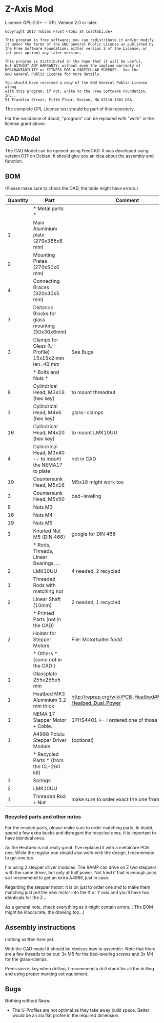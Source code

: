 # Z-Axis Mod #

License: GPL-2.0+ -- GPL Version 2.0 or later.

    Copyright 2017 Tobias Frost <tobi at coldtobi.de>

    This program is free software; you can redistribute it and/or modify
    it under the terms of the GNU General Public License as published by
    the Free Software Foundation; either version 2 of the License, or
    (at your option) any later version.

    This program is distributed in the hope that it will be useful,
    but WITHOUT ANY WARRANTY; without even the implied warranty of
    MERCHANTABILITY or FITNESS FOR A PARTICULAR PURPOSE.  See the
    GNU General Public License for more details.

    You should have received a copy of the GNU General Public License along
    with this program; if not, write to the Free Software Foundation, Inc.,
    51 Franklin Street, Fifth Floor, Boston, MA 02110-1301 USA.

The complete GPL License text should be part of this repository.

For the avoidance of doubt, "program" can be replaced with "work" in
the license grant above.

## CAD Model ##

The CAD Model can be opened using FreeCAD. It was developed using version 0.17
on Debian. It should give you an idea about the assembly and function.

## BOM ##

(Please make sure to check the CAD, the table might have errors.)

Quantity | Part                                                       | Comment
---------|------------------------------------------------------------|-------
         | * Metal parts *                                            |
       1 | Main Aluminium plate (270x385x8 mm)                        |
       2 | Mounting Plates (270x50x6 mm)                              |
       4 | Connecting Braces (320x30x5 mm)                            |
       3 | Distance Blocks for glass mounting (50x30x6mm)             |
       3 | Clamps for Glass (U-Profile) 15x15x2 mm len=40 mm          | See Bugs
         | * Bolts and Nuts *                                         |
       8 | Cylindrical Head, M3x16 (hex key)                          | to mount threadnut
       3 | Cylindrical Head, M4x6 (hex key)                           | glass-clamps
      16 | Cylindrical Head, M4x20 (hex key)                          | to mount LMK10UU
       4 | Cylindrical Head, M3x40 -- to mount the NEMA17 to plate    | not in CAD
      19 | Countersunk Head, M5x16                                    | M5x18 might work too
       3 | Countersunk Head, M5x50                                    | bed-leveling
       8 | Nuts M3                                                    |
      16 | Nuts M4                                                    |
      19 | Nuts M5                                                    |
       3 | Knurled Nut M5 (DIN 466)                                   | google for DIN 466
         | * Rods, Threads, Linear Bearings, ...                      |
       2 | LMK10UU                                                    | 4 needed, 2 recycled
       1 | Threaded Rods with matching nut                            |
       2 | Linear Shaft (10mm)                                        | 2 needed, 1 recycled
         | * Printed Parts (not in the CAD)                           |
       2 | Holder for Stepper Motors                                  | File: Motorhalter.fcstd
         | * Others * (some not in the CAD )                          |
       1 | Glassplate 255x255x5 mm                                    |
       1 | Heatbed MK3 Aluminium 3.2 mm thick                         | http://reprap.org/wiki/PCB_Heatbed#MK3_ALU-Heatbed_Dual_Power
       1 | NEMA 17 Stepper Motor + Cable.                             | 17HS4401 <-- I ordered one of those
       1 | A4988 Polulu Stepper Driver Module                         | (optional)
         | * Recycled Parts * (from the CL-260 kit)                   |
       3 | Springs                                                    |
       2 | LMK10UU                                                    |
       1 | Threaded Rod + Nut                                         | make sure to order exact the one from the kit!

### Recycled parts and other notes ###

For the recyled parts, please make sure to order matching parts. In doubt,
spend a few extra bucks and disregard the recycled ones. It is important to
have identical ones.

As the Heatbed is not really great, I've replaced it with a metalcore PCB one.
While the regular one should also work with the design, I recommend to get one
too.

I'm using 2 stepper driver modules. The RAMP can drive on Z two steppers with
the same driver, but only at half power. Not tried if that is enough juice, so
I recommend to get an extra A4988, just in case.

Regarding the stepper motor: It is ok just to order one and to make them
matching just put the new motor into the X or Y axis and you'll have two
identicals for the Z...

As a general note, check everything as it might contain errors..:
The BOM might be inaccurate, the drawing too...)

## Assembly instructions ##

nothing written here yet..

With the CAD model it should be obvious how to assemble. Note that there are a few threads
to be cut: 3x M5 for the bed-leveling screws and 3x M4 for the glass-clamps.

Precission is key when drilling. I recommend a drill stand for all the drilling
and using proper marking out equipment.

## Bugs ##

Nothing without flaws:
- The U-Profiles are not optimal as they take away build space. Better would be an alu flat profile
  in the required dimension.
